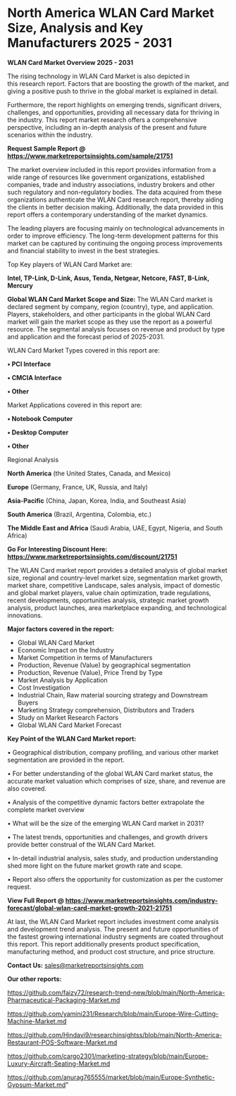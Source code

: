 # North America WLAN Card Market Size, Analysis and Key Manufacturers 2025 - 2031

<Strong> WLAN Card Market Overview 2025 - 2031</strong>

The rising technology in WLAN Card Market is also depicted in this research report. Factors that are boosting the growth of the market, and giving a positive push to thrive in the global market is explained in detail.

Furthermore, the report highlights on emerging trends, significant drivers, challenges, and opportunities, providing all necessary data for thriving in the industry. This report market research offers a comprehensive perspective, including an in-depth analysis of the present and future scenarios within the industry.

<strong>Request Sample Report @ <a href=https://www.marketreportsinsights.com/sample/21751>https://www.marketreportsinsights.com/sample/21751</a></strong>

The market overview included in this report provides information from a wide range of resources like government organizations, established companies, trade and industry associations, industry brokers and other such regulatory and non-regulatory bodies. The data acquired from these organizations authenticate the WLAN Card research report, thereby aiding the clients in better decision making. Additionally, the data provided in this report offers a contemporary understanding of the market dynamics.

The leading players are focusing mainly on technological advancements in order to improve efficiency. The long-term development patterns for this market can be captured by continuing the ongoing process improvements and financial stability to invest in the best strategies.

Top Key players of WLAN Card Market are:

<strong>Intel, TP-Link, D-Link, Asus, Tenda, Netgear, Netcore, FAST, B-Link, Mercury</strong>

<strong><b>Global WLAN Card Market Scope and Size:</b></strong>
The WLAN Card market is declared segment by company, region (country), type, and application. Players, stakeholders, and other participants in the global WLAN Card market will gain the market scope as they use the report as a powerful resource. The segmental analysis focuses on revenue and product by type and application and the forecast period of 2025-2031.

WLAN Card Market Types covered in this report are:

<strong>• PCI Interface

• CMCIA Interface

• Other</strong>

Market Applications covered in this report are:

<strong>• Notebook Computer

• Desktop Computer

• Other</strong> 

Regional Analysis

<strong>North America</strong> (the United States, Canada, and Mexico)

<strong>Europe</strong> (Germany, France, UK, Russia, and Italy)

<strong>Asia-Pacific</strong> (China, Japan, Korea, India, and Southeast Asia)

<strong>South America</strong> (Brazil, Argentina, Colombia, etc.)

<strong>The Middle East and Africa</strong> (Saudi Arabia, UAE, Egypt, Nigeria, and South Africa)

<strong>Go For Interesting Discount Here: <a href=https://www.marketreportsinsights.com/discount/21751>https://www.marketreportsinsights.com/discount/21751</a></strong>

The WLAN Card market report provides a detailed analysis of global market size, regional and country-level market size, segmentation market growth, market share, competitive Landscape, sales analysis, impact of domestic and global market players, value chain optimization, trade regulations, recent developments, opportunities analysis, strategic market growth analysis, product launches, area marketplace expanding, and technological innovations.

<strong><b>Major factors covered in the report:</b></strong>
<ul>
  <li>Global WLAN Card Market </li>
  <li>Economic Impact on the Industry</li>
  <li>Market Competition in terms of Manufacturers</li>
  <li>Production, Revenue (Value) by geographical segmentation</li>
  <li>Production, Revenue (Value), Price Trend by Type</li>
  <li>Market Analysis by Application</li>
  <li>Cost Investigation</li>
  <li>Industrial Chain, Raw material sourcing strategy and Downstream Buyers</li>
  <li>Marketing Strategy comprehension, Distributors and Traders</li>
  <li>Study on Market Research Factors</li>
  <li>Global WLAN Card Market Forecast</li>
</ul>

<strong><b>Key Point of the WLAN Card Market report:</b></strong>

• Geographical distribution, company profiling, and various other market segmentation are provided in the report.

• For better understanding of the global WLAN Card market status, the accurate market valuation which comprises of size, share, and revenue are also covered.

• Analysis of the competitive dynamic factors better extrapolate the complete market overview

• What will be the size of the emerging WLAN Card market in 2031?

• The latest trends, opportunities and challenges, and growth drivers provide better construal of the WLAN Card Market.

• In-detail industrial analysis, sales study, and production understanding shed more light on the future market growth rate and scope.

• Report also offers the opportunity for customization as per the customer request.

<strong><b>View Full Report @ <a href=https://www.marketreportsinsights.com/industry-forecast/global-wlan-card-market-growth-2021-21751>https://www.marketreportsinsights.com/industry-forecast/global-wlan-card-market-growth-2021-21751</a></b></strong>


At last, the WLAN Card Market report includes investment come analysis and development trend analysis. The present and future opportunities of the fastest growing international industry segments are coated throughout this report. This report additionally presents product specification, manufacturing method, and product cost structure, and price structure.

<strong>Contact Us:</strong>
sales@marketreportsinsights.com

<strong>Our other reports:</strong>

<a href=https://github.com/faizy72/research-trend-new/blob/main/North-America-Pharmaceutical-Packaging-Market.md>https://github.com/faizy72/research-trend-new/blob/main/North-America-Pharmaceutical-Packaging-Market.md</a>

<a href=https://github.com/yamini231/Research/blob/main/Europe-Wire-Cutting-Machine-Market.md>https://github.com/yamini231/Research/blob/main/Europe-Wire-Cutting-Machine-Market.md</a>

<a href=https://github.com/Hindavi9/researchinsightss/blob/main/North-America-Restaurant-POS-Software-Market.md>https://github.com/Hindavi9/researchinsightss/blob/main/North-America-Restaurant-POS-Software-Market.md</a>

<a href=https://github.com/cargo2301/marketing-strategy/blob/main/Europe-Luxury-Aircraft-Seating-Market.md>https://github.com/cargo2301/marketing-strategy/blob/main/Europe-Luxury-Aircraft-Seating-Market.md</a>

<a href=https://github.com/anurag765555/market/blob/main/Europe-Synthetic-Gypsum-Market.md>https://github.com/anurag765555/market/blob/main/Europe-Synthetic-Gypsum-Market.md</a>"
